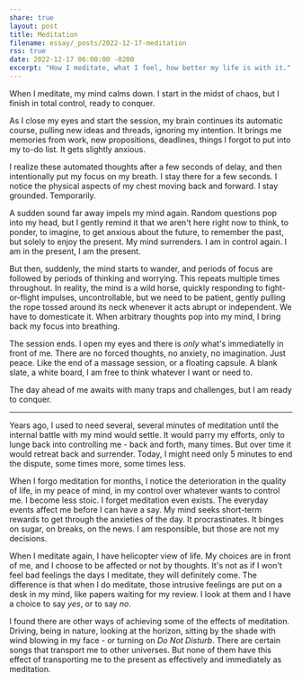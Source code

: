 ```yaml
---
share: true
layout: post
title: Meditation
filename: essay/_posts/2022-12-17-meditation
rss: true
date: 2022-12-17 06:00:00 -0200
excerpt: "How I meditate, what I feel, how better my life is with it."
---
```


When I meditate, my mind calms down. I start in the midst of chaos, but I finish in total control, ready to conquer.

As I close my eyes and start the session, my brain continues its automatic course, pulling new ideas and threads, ignoring my intention. It brings me memories from work, new propositions, deadlines, things I forgot to put into my to-do list. It gets slightly anxious.

I realize these automated thoughts after a few seconds of delay, and then intentionally put my focus on my breath. I stay there for a few seconds. I notice the physical aspects of my chest moving back and forward. I stay grounded. Temporarily.

A sudden sound far away impels my mind again. Random questions pop into my head, but I gently remind it that we aren't here right now to think, to ponder, to imagine, to get anxious about the future, to remember the past, but solely to enjoy the present. My mind surrenders. I am in control again. I am in the present, I am the present.

But then, suddenly, the mind starts to wander, and periods of focus are followed by periods of thinking and worrying. This repeats multiple times throughout. In reality, the mind is a wild horse, quickly responding to fight-or-flight impulses, uncontrollable, but we need to be patient, gently pulling the rope tossed around its neck whenever it acts abrupt or independent. We have to domesticate it. When arbitrary thoughts pop into my mind, I bring back my focus into breathing.

The session ends. I open my eyes and there is _only_ what's immediatelly in front of me. There are no forced thoughts, no anxiety, no imagination. Just peace. Like the end of a massage session, or a floating capsule. A blank slate, a white board, I am free to think whatever I want or need to.

The day ahead of me awaits with many traps and challenges, but I am ready to conquer.

---

Years ago, I used to need several, several minutes of meditation until the internal battle with my mind would settle. It would parry my efforts, only to lunge back into controlling me - back and forth, many times. But over time it would retreat back and surrender. Today, I might need only 5 minutes to end the dispute, some times more, some times less.

When I forgo meditation for months, I notice the deterioration in the quality of life, in my peace of mind, in my control over whatever wants to control me. I become less stoic. I forget meditation even exists. The everyday events affect me before I can have a say. My mind seeks short-term rewards to get through the anxieties of the day. It procrastinates. It binges on sugar, on breaks, on the news. I am responsible, but those are not my decisions.

When I meditate again, I have helicopter view of life. My choices are in front of me, and I choose to be affected or not by thoughts. It's not as if I won't feel bad feelings the days I meditate, they will definitely come. The difference is that when I do meditate, those intrusive feelings are put on a desk in my mind, like papers waiting for my review. I look at them and I have a choice to say *yes*, or to say *no*.

I found there are other ways of achieving some of the effects of meditation. Driving, being in nature, looking at the horizon, sitting by the shade with wind blowing in my face - or turning on _Do Not Disturb_. There are certain songs that transport me to other universes. But none of them have this effect of transporting me to the present as effectively and immediately as meditation.